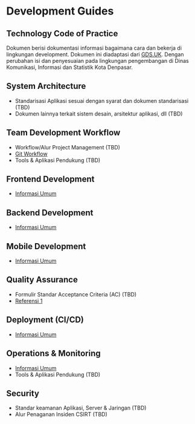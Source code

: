 # Development Guides

## Technology Code of Practice
Dokumen berisi dokumentasi informasi bagaimana cara dan bekerja di lingkungan development. 
Dokumen ini diadaptasi dari [GDS.UK](https://www.gov.uk/government/publications/technology-code-of-practice/technology-code-of-practice). 
Dengan perubahan isi dan penyesuaian pada lingkungan pengembangan di Dinas Komunikasi, Informasi dan Statistik Kota Denpasar.

## System Architecture
- Standarisasi Aplikasi sesuai dengan syarat dan dokumen standarisasi (TBD)
- Dokumen lainnya terkait sistem desain, arsitektur aplikasi, dll (TBD)

## Team Development Workflow
- Workflow/Alur Project Management (TBD)
- [Git Workflow](./git_workflow.md)
- Tools & Aplikasi Pendukung (TBD)

## Frontend Development
- [Informasi Umum](./frontend.md)

## Backend Development
- [Informasi Umum](./backend.md)

## Mobile Development
- [Informasi Umum](./mobile.md)

## Quality Assurance
- Formulir Standar Acceptance Criteria (AC) (TBD)
- [Referensi 1](https://medium.com/codexstories/cara-membuat-acceptance-criteria-ac-7d3b3c171d4e)

## Deployment (CI/CD)
- [Informasi Umum](./deployment.md)

## Operations & Monitoring
- [Informasi Umum](TBD)
- Tools & Aplikasi Pendukung (TBD)

## Security
- Standar keamanan Aplikasi, Server & Jaringan (TBD)
- Alur Penaganan Insiden CSIRT (TBD)
